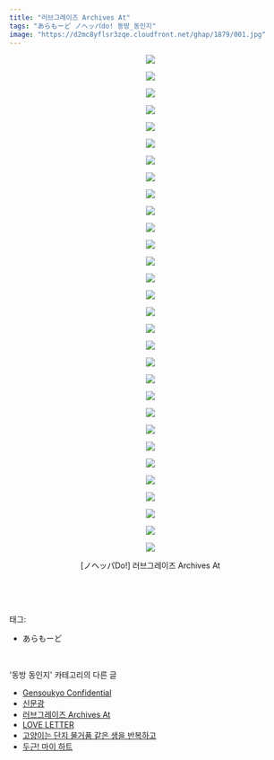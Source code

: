 ```yaml
---
title: "러브그레이즈 Archives At"
tags: "あらもーど ノヘッパdo! 동방_동인지"
image: "https://d2mc8yflsr3zqe.cloudfront.net/ghap/1879/001.jpg"
---
```

<div class="article">
<p style="text-align: center; clear: none; float: none;"><img src="{{ site.imgserver2 }}/ghap/1879/001.jpg"/></p>
<p style="text-align: center; clear: none; float: none;"><img src="{{ site.imgserver2 }}/ghap/1879/002.jpg"/></p>
<p style="text-align: center; clear: none; float: none;"><img src="{{ site.imgserver2 }}/ghap/1879/003.jpg"/></p>
<p style="text-align: center; clear: none; float: none;"><img src="{{ site.imgserver2 }}/ghap/1879/004.jpg"/></p>
<p style="text-align: center; clear: none; float: none;"><img src="{{ site.imgserver2 }}/ghap/1879/005.jpg"/></p>
<p style="text-align: center; clear: none; float: none;"><img src="{{ site.imgserver2 }}/ghap/1879/006.jpg"/></p>
<p style="text-align: center; clear: none; float: none;"><img src="{{ site.imgserver2 }}/ghap/1879/007.jpg"/></p>
<p style="text-align: center; clear: none; float: none;"><img src="{{ site.imgserver2 }}/ghap/1879/008.jpg"/></p>
<p style="text-align: center; clear: none; float: none;"><img src="{{ site.imgserver2 }}/ghap/1879/009.jpg"/></p>
<p style="text-align: center; clear: none; float: none;"><img src="{{ site.imgserver2 }}/ghap/1879/010.jpg"/></p>
<p style="text-align: center; clear: none; float: none;"><img src="{{ site.imgserver2 }}/ghap/1879/011.jpg"/></p>
<p style="text-align: center; clear: none; float: none;"><img src="{{ site.imgserver2 }}/ghap/1879/012.jpg"/></p>
<p style="text-align: center; clear: none; float: none;"><img src="{{ site.imgserver2 }}/ghap/1879/013.jpg"/></p>
<p style="text-align: center; clear: none; float: none;"><img src="{{ site.imgserver2 }}/ghap/1879/014.jpg"/></p>
<p style="text-align: center; clear: none; float: none;"><img src="{{ site.imgserver2 }}/ghap/1879/015.jpg"/></p>
<p style="text-align: center; clear: none; float: none;"><img src="{{ site.imgserver2 }}/ghap/1879/016.jpg"/></p>
<p style="text-align: center; clear: none; float: none;"><img src="{{ site.imgserver2 }}/ghap/1879/017.jpg"/></p>
<p style="text-align: center; clear: none; float: none;"><img src="{{ site.imgserver2 }}/ghap/1879/018.jpg"/></p>
<p style="text-align: center; clear: none; float: none;"><img src="{{ site.imgserver2 }}/ghap/1879/019.jpg"/></p>
<p style="text-align: center; clear: none; float: none;"><img src="{{ site.imgserver2 }}/ghap/1879/020.jpg"/></p>
<p style="text-align: center; clear: none; float: none;"><img src="{{ site.imgserver2 }}/ghap/1879/021.jpg"/></p>
<p style="text-align: center; clear: none; float: none;"><img src="{{ site.imgserver2 }}/ghap/1879/022.jpg"/></p>
<p style="text-align: center; clear: none; float: none;"><img src="{{ site.imgserver2 }}/ghap/1879/023.jpg"/></p>
<p style="text-align: center; clear: none; float: none;"><img src="{{ site.imgserver2 }}/ghap/1879/024.jpg"/></p>
<p style="text-align: center; clear: none; float: none;"><img src="{{ site.imgserver2 }}/ghap/1879/025.jpg"/></p>
<p style="text-align: center; clear: none; float: none;"><img src="{{ site.imgserver2 }}/ghap/1879/026.jpg"/></p>
<p style="text-align: center; clear: none; float: none;"><img src="{{ site.imgserver2 }}/ghap/1879/027.jpg"/></p>
<p style="text-align: center; clear: none; float: none;"><img src="{{ site.imgserver2 }}/ghap/1879/028.jpg"/></p>
<p style="text-align: center; clear: none; float: none;"><img src="{{ site.imgserver2 }}/ghap/1879/029.jpg"/></p>
<p style="text-align: center; clear: none; float: none;"><img src="{{ site.imgserver2 }}/ghap/1879/030.jpg"/></p>
<p style="text-align: center; clear: none; float: none;">[ノヘッパDo!] 러브그레이즈 Archives At</p>
<p><br/></p>
</div><br/>
<div class="tagTrail">
<p>태그: </p>
<ul>
<li>あらもーど</li>
</ul>
</div><br/>
<div class="another">
<p>'동방 동인지' 카테고리의 다른 글</p>
<ul>
<li><a href="/ghap_1882">Gensoukyo Confidential</a></li>
<li><a href="/ghap_1880">신문광</a></li>
<li><a href="/ghap_1879">러브그레이즈 Archives At</a></li>
<li><a href="/ghap_1878">LOVE LETTER</a></li>
<li><a href="/ghap_1877">고양이는 단지 물거품 같은 생을 반복하고</a></li>
<li><a href="/ghap_1876">두근! 마이 하트</a></li>
</ul>
</div><br/>
<div class="cb_module cb_fluid">
<div class="cb_wrt cb_profile">
</div><!-- commentList close -->
</div><br/>
